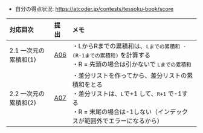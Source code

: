 - 自分の得点状況: https://atcoder.jp/contests/tessoku-book/score

|対応目次 | 提出| メモ|
|:-----|:-----|:----- |
|2.1 一次元の累積和(1) | [A06](https://atcoder.jp/contests/tessoku-book/submissions/38993248) | ・LからRまでの累積和は、`Lまでの累積和 - (R-1までの累積和)` を計算する<br> ・R = 先頭の場合は引かないで `Lまでの累積和` |
|2.2 一次元の累積和(2) | [A07](https://atcoder.jp/contests/tessoku-book/submissions/38994470) | ・差分リストを作ってから、差分リストの累積和をとる<br>・差分リストは、`L`で+1 して、`R+1` で-1する<br> ・R = 末尾の場合は-1しない（インデックスが範囲外でエラーになるから） |